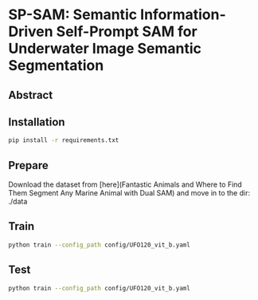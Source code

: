 # SP-SAM: Semantic Information-Driven Self-Prompt SAM for Underwater Image Semantic Segmentation

## Abstract



## Installation 
```bash
pip install -r requirements.txt
```

## Prepare
Download the dataset from [here](Fantastic Animals and Where to Find Them Segment Any Marine Animal with Dual SAM) and move in to the dir: ./data


## Train
```bash
python train --config_path config/UFO120_vit_b.yaml
```

## Test
```bash
python train --config_path config/UFO120_vit_b.yaml
```